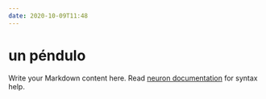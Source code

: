 ```yaml
---
date: 2020-10-09T11:48
---
```


# un péndulo

Write your Markdown content here. Read [neuron documentation](https://neuron.zettel.page/2011404.html) for syntax help.


